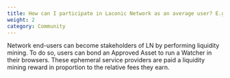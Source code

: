 ```yaml
---
title: How can I participate in Laconic Network as an average user? E.g., running a validator, staking, pooling, etc.
weight: 2
category: Community
---
```


Network end-users can become stakeholders of LN by performing liquidity mining. To do so, users can bond an Approved Asset to run a Watcher in their browsers. These ephemeral service providers are paid a liquidity mining reward in proportion to the relative fees they earn.

